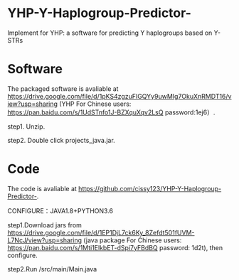 # YHP-Y-Haplogroup-Predictor-
Implement for YHP: a software for predicting Y haplogroups based on Y-STRs

# Software
The packaged software is avaliable at https://drive.google.com/file/d/1pKS4zgzuFIGQYy9uwMIg7OkuXnRMDT16/view?usp=sharing (YHP For Chinese users: https://pan.baidu.com/s/1UdSTnfo1J-BZXquXqv2LsQ  password:1ej6）.

step1. Unzip.

step2. Double click projects_java.jar.


# Code 
The code is avaliable at https://github.com/cissy123/YHP-Y-Haplogroup-Predictor-.

CONFIGURE：JAVA1.8+PYTHON3.6

step1.Download jars from https://drive.google.com/file/d/1EP1DjL7ck6Ky_8Zefdt501fUVM-L7NcJ/view?usp=sharing (java package For Chinese users: https://pan.baidu.com/s/1Mti1ElkbET-dSpi7yFBdBQ password: 1d2t), then configure. 

step2.Run /src/main/Main.java
